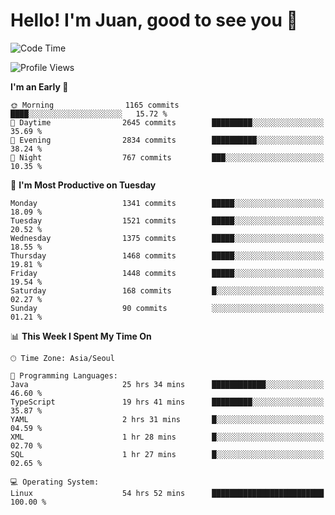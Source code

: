 # Hello! I'm Juan, good to see you 👋

<!--
**Y-k-Y/Y-k-Y** is a ✨ _special_ ✨ repository because its `README.md` (this file) appears on your GitHub profile.

Here are some ideas to get you started:

- 🔭 I’m currently working on ...
- 🌱 I’m currently learning ...
- 👯 I’m looking to collaborate on ...
- 🤔 I’m looking for help with ...
- 💬 Ask me about ...
- 📫 How to reach me: ...
- 😄 Pronouns: ...
- ⚡ Fun fact: ...
-->
<!--
![Profile views](https://gpvc.arturio.dev/Y-k-Y)

[![Omid Nikrah StackOverflow](https://github-readme-stackoverflow.vercel.app/?userID=9517076)](https://stackoverflow.com/users/9517076/i-have-10-fingers)
-->

<!--START_SECTION:waka-->
![Code Time](http://img.shields.io/badge/Code%20Time-1%2C089%20hrs%2054%20mins-blue)

![Profile Views](http://img.shields.io/badge/Profile%20Views-0-blue)

**I'm an Early 🐤** 

```text
🌞 Morning                1165 commits        ████░░░░░░░░░░░░░░░░░░░░░   15.72 % 
🌆 Daytime                2645 commits        █████████░░░░░░░░░░░░░░░░   35.69 % 
🌃 Evening                2834 commits        ██████████░░░░░░░░░░░░░░░   38.24 % 
🌙 Night                  767 commits         ███░░░░░░░░░░░░░░░░░░░░░░   10.35 % 
```
📅 **I'm Most Productive on Tuesday** 

```text
Monday                   1341 commits        █████░░░░░░░░░░░░░░░░░░░░   18.09 % 
Tuesday                  1521 commits        █████░░░░░░░░░░░░░░░░░░░░   20.52 % 
Wednesday                1375 commits        █████░░░░░░░░░░░░░░░░░░░░   18.55 % 
Thursday                 1468 commits        █████░░░░░░░░░░░░░░░░░░░░   19.81 % 
Friday                   1448 commits        █████░░░░░░░░░░░░░░░░░░░░   19.54 % 
Saturday                 168 commits         █░░░░░░░░░░░░░░░░░░░░░░░░   02.27 % 
Sunday                   90 commits          ░░░░░░░░░░░░░░░░░░░░░░░░░   01.21 % 
```


📊 **This Week I Spent My Time On** 

```text
🕑︎ Time Zone: Asia/Seoul

💬 Programming Languages: 
Java                     25 hrs 34 mins      ████████████░░░░░░░░░░░░░   46.60 % 
TypeScript               19 hrs 41 mins      █████████░░░░░░░░░░░░░░░░   35.87 % 
YAML                     2 hrs 31 mins       █░░░░░░░░░░░░░░░░░░░░░░░░   04.59 % 
XML                      1 hr 28 mins        █░░░░░░░░░░░░░░░░░░░░░░░░   02.70 % 
SQL                      1 hr 27 mins        █░░░░░░░░░░░░░░░░░░░░░░░░   02.65 % 

💻 Operating System: 
Linux                    54 hrs 52 mins      █████████████████████████   100.00 % 
```


<!--END_SECTION:waka-->
